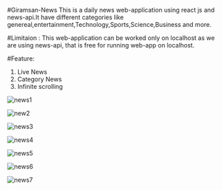 #Giramsan-News
This is a daily news web-application using react js and news-api.It have different categories like genereal,entertainment,Technology,Sports,Science,Business and more.

#Limitaion : This web-application can be worked only on localhost as we are using news-api, that is free for running web-app on localhost.

#Feature:
1. Live News
2. Category News
3. Infinite scrolling


![news1](https://user-images.githubusercontent.com/95236961/172864457-522e4396-a7be-4832-85a6-3f3f6562ac72.png)

![new2](https://user-images.githubusercontent.com/95236961/172864432-53c99de5-ea1f-4858-a44a-d804d7b5b54f.png)

![news3](https://user-images.githubusercontent.com/95236961/172864443-dc6f1131-67f4-4f99-92f7-b07a6953db57.png)

![news4](https://user-images.githubusercontent.com/95236961/172864469-5fa5ba1b-fbe2-496f-9704-976b8dcbc40d.png)

![news5](https://user-images.githubusercontent.com/95236961/172864476-34cc5e21-daeb-415b-9d42-5afe12729d91.png)

![news6](https://user-images.githubusercontent.com/95236961/172864484-16da0e19-adff-4207-be0b-1d0aad56c518.png)

![news7](https://user-images.githubusercontent.com/95236961/172864496-1ead5155-8737-45ae-8cb8-1adfad4f35b3.png)
